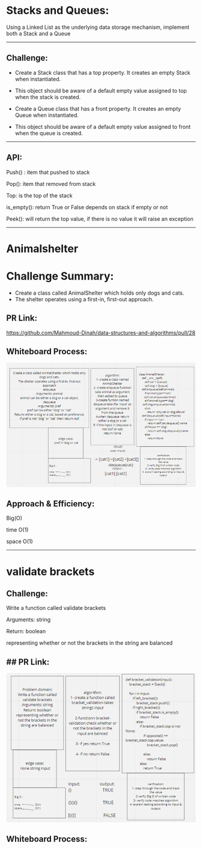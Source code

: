 # Stacks and Queues:

Using a Linked List as the underlying data storage mechanism, implement both a Stack and a Queue

---------------------------------------------

## Challenge:

- Create a Stack class that has a top property. It creates an empty Stack when instantiated.

- This object should be aware of a default empty value assigned to top when the stack is created.

- Create a Queue class that has a front property. It creates an empty Queue when instantiated.
- This object should be aware of a default empty value assigned to front when the queue is created.

------------------------------------------------------------------------------------------------------------

## API:

Push() : item that pushed to stack

Pop(): item that removed from stack

Top: is the top of the stack

is_empty(): return True or False depends on stack if empty or not

Peek(): will return the top value, if there is no value it will raise an exception

--------------------------------------------------------------------------------------------------------------------------

# Animalshelter

# Challenge Summary:

- Create a class called AnimalShelter which holds only dogs and cats.
- The shelter operates using a first-in, first-out approach.

## PR Link:

https://github.com/Mahmoud-Dinah/data-structures-and-algorithms/pull/28


## Whiteboard Process:

![AnimmalShelter](animalshelter.PNG)

## Approach & Efficiency:

Big(O)

time O(1)

space O(1)


----------------------------------------

# validate brackets

## Challenge:

Write a function called validate brackets

Arguments: string

Return: boolean

representing whether or not the brackets in the string are balanced


## ## PR Link:

![brackets](brackets.PNG)

## Whiteboard Process:
